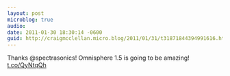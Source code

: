 ```yaml
---
layout: post
microblog: true
audio: 
date: 2011-01-30 18:30:14 -0600
guid: http://craigmcclellan.micro.blog/2011/01/31/t31871844394991616.html
---
```

Thanks @spectrasonics!  Omnisphere 1.5 is going to be amazing! [t.co/QyNtqQh](http://t.co/QyNtqQh)
